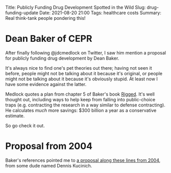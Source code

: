 Title: Publicly Funding Drug Development Spotted in the Wild
Slug: drug-funding-update
Date: 2021-08-20 21:00
Tags: healthcare costs
Summary: Real think-tank people pondering this!

# Dean Baker of CEPR

After finally following @jdcmedlock on Twitter, I saw him mention a proposal
for publicly funding drug development by Dean Baker.

It's always nice to find one's pet theories out there; having not seen it
before, people might not be talking about it because it's original, or
people might not be talking about it because it's obviously stupid. At least
now I have some evidence against the latter.

Medlock quotes a plan from chapter 5 of Baker's book [Rigged](https://deanbaker.net/books/rigged.htm).
It's well thought out, including ways to help keep from falling into
public-choice traps (e.g. contracting the research in a way similar to
defense contracting). He calculates *much* more savings: $300 billion a year
as a conservative estimate.

So go check it out.

# Proposal from 2004

Baker's references pointed me to [a proposal along these lines from 2004](https://www.congress.gov/bill/108th-congress/house-bill/5155?r=31&s=1),
from some dude named Dennis Kucinich.
